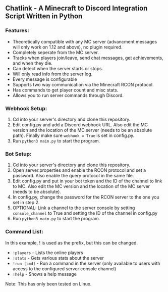## Chatlink - A Minecraft to Discord Integration Script Written in Python

### Features:
 - Theoretically compatible with any MC server (advancment messages will only work on 1.12 and above), no plugin required.
 - Completely seperate from the MC server.
 - Tracks when players join/leave, send chat messages, get achievements, and when they die.
 - Can detect when the server starts or stops.
 - Will only read info from the server log.
 - Every message is configurable
 - Supports two way communication via the Minecraft RCON protocol.
 - Has commands to get player count and misc stats.
 - Allows you to run server commands through Discord.

### Webhook Setup:
1. Cd into your server's directory and clone this repository.
2. Edit config.py and add a Discord webhook URL. Also edit the MC version and the location of the MC server (needs to be an absolute path). Finally make sure `webhook = True` is set in config.py.
4. Run `python3 main.py` to start the program.

### Bot Setup:
1. Cd into your server's directory and clone this repository.
2. Open server.properties and enable the RCON protocol and set a password. Also enable the query protocol in the same file.
3. Edit config.py and put in your bot token and the ID of the channel to link to MC. Also edit the MC version and the location of the MC server (needs to be absolute). 
4. In config.py, change the password for the RCON server to the one you set in step 2.
5. OPTIONAL: Link a channel to the server console by setting `console_channel` to True and setting the ID of the channel in config.py
6. Run `python3 main.py` to start the program.

### Command List:
In this example, ! is used as the prefix, but this can be changed.
 - `!players` - Lists the online players
 - `!stats` - Gets various stats about the server
 - `!run [cmd]` - Run a command in the server (only available to users with access to the configured server console channel)
 - `!help` - Shows a help message

Note: This has only been tested on Linux.